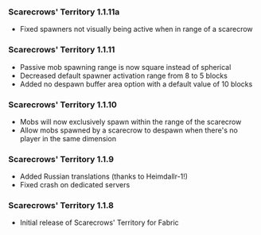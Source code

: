 ### Scarecrows' Territory 1.1.11a
- Fixed spawners not visually being active when in range of a scarecrow

### Scarecrows' Territory 1.1.11
- Passive mob spawning range is now square instead of spherical
- Decreased default spawner activation range from 8 to 5 blocks
- Added no despawn buffer area option with a default value of 10 blocks

### Scarecrows' Territory 1.1.10
- Mobs will now exclusively spawn within the range of the scarecrow
- Allow mobs spawned by a scarecrow to despawn when there's no player in the same dimension

### Scarecrows' Territory 1.1.9
- Added Russian translations (thanks to Heimdallr-1!)
- Fixed crash on dedicated servers

### Scarecrows' Territory 1.1.8
- Initial release of Scarecrows' Territory for Fabric
